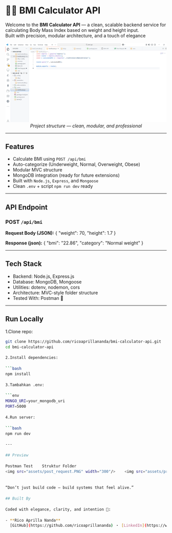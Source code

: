 # 📱🐢 BMI Calculator API

Welcome to the **BMI Calculator API** — a clean, scalable backend service for calculating Body Mass Index based on weight and height input.  
Built with precision, modular architecture, and a touch of elegance 

<p align="center">
  <img src="assets/project_structure.PNG" width="600" alt="project structure preview"/>
  <br/>
  <em>Project structure — clean, modular, and professional</em>
</p>

---

## Features

- Calculate BMI using `POST /api/bmi`
- Auto-categorize (Underweight, Normal, Overweight, Obese)
- Modular MVC structure
- MongoDB integration (ready for future extensions)
- Built with `Node.js`, `Express`, and `Mongoose`
- Clean `.env` + script `npm run dev` ready

---

## API Endpoint

### POST `/api/bmi`

**Request Body (JSON):**
{
  "weight": 70,
  "height": 1.7
}

**Response (json):**
{
  "bmi": "22.86",
  "category": "Normal weight"
}

---

## Tech Stack
- Backend: Node.js, Express.js
- Database: MongoDB, Mongoose
- Utilities: dotenv, nodemon, cors
- Architecture: MVC-style folder structure
- Tested With: Postman 🐢

---

## Run Locally

1.Clone repo:

```bash
git clone https://github.com/ricoaprillananda/bmi-calculator-api.git
cd bmi-calculator-api

2.Install dependencies:

```bash
npm install

3.Tambahkan .env:

```env
MONGO_URI=your_mongodb_uri
PORT=5000

4.Run server:

```bash
npm run dev

---

## Preview

Postman Test	Struktur Folder
<img src="assets/post_request.PNG" width="300"/>	<img src="assets/project_structure.PNG" width="300"/>


“Don’t just build code — build systems that feel alive.”

## Built By

Coded with elegance, clarity, and intention 🍃:

- **Rico Aprilla Nanda**  
  [GitHub](https://github.com/ricoaprillananda) ・ [LinkedIn](https://www.linkedin.com/in/rico-aprilla-n-3335a7251)

